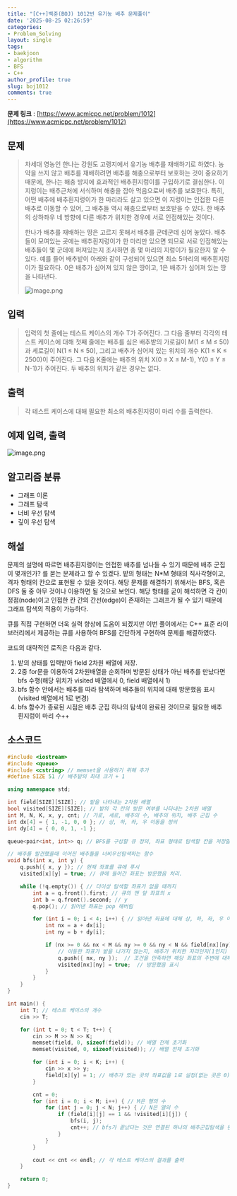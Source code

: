 ```yaml
---
title: "[C++]백준(BOJ) 1012번 유기농 배추 문제풀이"
date: '2025-08-25 02:26:59'
categories:
- Problem_Solving
layout: single
tags:
- baekjoon
- algorithm
- BFS
- C++
author_profile: true
slug: boj1012
comments: true
---
```


**문제 링크** : [https://www.acmicpc.net/problem/1012](https://www.acmicpc.net/problem/1012)

## 문제
> 차세대 영농인 한나는 강원도 고랭지에서 유기농 배추를 재배하기로 하였다. 농약을 쓰지 않고 배추를 재배하려면 배추를 해충으로부터 보호하는 것이 중요하기 때문에, 한나는 해충 방지에 효과적인 배추흰지렁이를 구입하기로 결심한다. 이 지렁이는 배추근처에 서식하며 해충을 잡아 먹음으로써 배추를 보호한다. 특히, 어떤 배추에 배추흰지렁이가 한 마리라도 살고 있으면 이 지렁이는 인접한 다른 배추로 이동할 수 있어, 그 배추들 역시 해충으로부터 보호받을 수 있다. 한 배추의 상하좌우 네 방향에 다른 배추가 위치한 경우에 서로 인접해있는 것이다.
> 
> 한나가 배추를 재배하는 땅은 고르지 못해서 배추를 군데군데 심어 놓았다. 배추들이 모여있는 곳에는 배추흰지렁이가 한 마리만 있으면 되므로 서로 인접해있는 배추들이 몇 군데에 퍼져있는지 조사하면 총 몇 마리의 지렁이가 필요한지 알 수 있다. 예를 들어 배추밭이 아래와 같이 구성되어 있으면 최소 5마리의 배추흰지렁이가 필요하다. 0은 배추가 심어져 있지 않은 땅이고, 1은 배추가 심어져 있는 땅을 나타낸다.
>
> ![image.png](https://i.imgur.com/sjcSFHB.png)

## 입력
> 입력의 첫 줄에는 테스트 케이스의 개수 T가 주어진다. 그 다음 줄부터 각각의 테스트 케이스에 대해 첫째 줄에는 배추를 심은 배추밭의 가로길이 M(1 ≤ M ≤ 50)과 세로길이 N(1 ≤ N ≤ 50), 그리고 배추가 심어져 있는 위치의 개수 K(1 ≤ K ≤ 2500)이 주어진다. 그 다음 K줄에는 배추의 위치 X(0 ≤ X ≤ M-1), Y(0 ≤ Y ≤ N-1)가 주어진다. 두 배추의 위치가 같은 경우는 없다.

## 출력
> 각 테스트 케이스에 대해 필요한 최소의 배추흰지렁이 마리 수를 출력한다.

## 예제 입력, 출력
![image.png](https://i.imgur.com/vaCUIXV.png)

## 알고리즘 분류
- 그래프 이론
- 그래프 탐색
- 너비 우선 탐색
- 깊이 우선 탐색

## 해설
문제의 설명에 따르면 배추흰지렁이는 인접한 배추를 넘나들 수 있기 때문에 배추 군집이 몇개인가? 를 묻는 문제라고 할 수 있겠다. 밭의 형태는 N*M 형태의 직사각형이고, 격자 형태의 칸으로 표현될 수 있을 것이다. 해당 문제를 해결하기 위해서는 BFS, 혹은 DFS 둘 중 아무 것이나 이용하면 될 것으로 보인다. 해당 형태를 굳이 해석하면 각 칸이 정점(node)이고 인접한 칸 간의 간선(edge)이 존재하는 그래프가 될 수 있기 때문에 그래프 탐색의 적용이 가능하다.

큐를 직접 구현하면 더욱 실력 향상에 도움이 되겠지만 이번 풀이에서는 C++ 표준 라이브러리에서 제공하는 큐를 사용하여 BFS를 간단하게 구현하여 문제를 해결하였다.

코드의 대략적인 로직은 다음과 같다.

1. 밭의 상태를 입력받아 field 2차원 배열에 저장.
2. 2중 for문을 이용하여 2차원배열을 순회하며 방문된 상태가 아닌 배추를 만났다면 bfs 수행(해당 위치가 visited 배열에서 0, field 배열에서 1)
3. bfs 함수 안에서는 배추를 따라 탐색하며 배추들의 위치에 대해 방문했음 표시(visited 배열에서 1로 변경)
4. bfs 함수가 종료된 시점은 배추 군집 하나의 탐색이 완료된 것이므로 필요한 배추 흰지렁이 마리 수++

## 소스코드
```cpp
#include <iostream>
#include <queue>
#include <cstring> // memset을 사용하기 위해 추가
#define SIZE 51 // 배추밭의 최대 크기 + 1

using namespace std;

int field[SIZE][SIZE]; // 밭을 나타내는 2차원 배열
bool visited[SIZE][SIZE]; // 밭의 각 칸의 방문 여부를 나타내는 2차원 배열
int M, N, K, x, y, cnt; // 가로, 세로, 배추의 수, 배추의 위치, 배추 군집 수
int dx[4] = { 1, -1, 0, 0 }; // 상, 하, 좌, 우 이동을 정의
int dy[4] = { 0, 0, 1, -1 };

queue<pair<int, int>> q; // BFS를 구성할 큐 정의, 좌표 형태로 탐색할 칸을 저장할 것,

// 배추를 발견했을때 이어진 배추들을 너비우선탐색하는 함수
void bfs(int x, int y) {
	q.push({ x, y }); // 현재 좌표를 큐에 푸시
	visited[x][y] = true; // 큐에 들어간 좌표는 방문했음 처리.

	while (!q.empty()) { // 더이상 탐색할 좌표가 없을 때까지
		int a = q.front().first; // 큐의 맨 앞 좌표의 x
		int b = q.front().second; // y
		q.pop(); // 읽어낸 좌표는 pop 해버림

		for (int i = 0; i < 4; i++) { // 읽어낸 좌표에 대해 상, 하, 좌, 우 이동
			int nx = a + dx[i];
			int ny = b + dy[i];

			if (nx >= 0 && nx < M && ny >= 0 && ny < N && field[nx][ny] == 1 && !visited[nx][ny]) {
				// 이동한 좌표가 밭을 나가지 않는지, 배추가 위치한 자리인지(1인지) 방문했었는지(vistied 배열이 false인지)
				q.push({ nx, ny });  // 조건을 만족하면 해당 좌표의 주변에 대해 탐색을 시도하기 위해 큐에 푸쉬
				visited[nx][ny] = true;  // 방문했음 표시
			}
		}
	}
}

int main() {
	int T; // 테스트 케이스의 개수
	cin >> T; 

	for (int t = 0; t < T; t++) {
		cin >> M >> N >> K;
		memset(field, 0, sizeof(field)); // 배열 전체 초기화
		memset(visited, 0, sizeof(visited)); // 배열 전체 초기화

		for (int i = 0; i < K; i++) {
			cin >> x >> y;
			field[x][y] = 1; // 배추가 있는 곳의 좌표값을 1로 설정(없는 곳은 0)
		}

		cnt = 0;
		for (int i = 0; i < M; i++) { // M은 행의 수
			for (int j = 0; j < N; j++) { // N은 열의 수
				if (field[i][j] == 1 && !visited[i][j]) {
					bfs(i, j);
					cnt++; // bfs가 끝났다는 것은 연결된 하나의 배추군집탐색을 완료한 것이므로
				}
			}
		}

		cout << cnt << endl; // 각 테스트 케이스의 결과를 출력
	}

	return 0;
}
```

